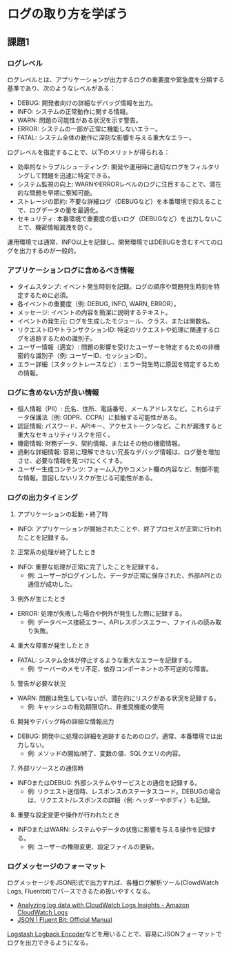 # ログの取り方を学ぼう
## 課題1
### ログレベル
ログレベルとは、アプリケーションが出力するログの重要度や緊急度を分類する基準であり、次のようなレベルがある：  

- DEBUG: 開発者向けの詳細なデバッグ情報を出力。  
- INFO: システムの正常動作に関する情報。  
- WARN: 問題の可能性がある状況を示す警告。  
- ERROR: システムの一部が正常に機能しないエラー。  
- FATAL: システム全体の動作に深刻な影響を与える重大なエラー。  

ログレベルを指定することで、以下のメリットが得られる：  

- 効率的なトラブルシューティング: 開発や運用時に適切なログをフィルタリングして問題を迅速に特定できる。  
- システム監視の向上: WARNやERRORレベルのログに注目することで、潜在的な問題を早期に察知可能。  
- ストレージの節約: 不要な詳細ログ（DEBUGなど）を本番環境で抑えることで、ログデータの量を最適化。  
- セキュリティ: 本番環境で重要度の低いログ（DEBUGなど）を出力しないことで、機密情報漏洩を防ぐ。  

運用環境では通常、INFO以上を記録し、開発環境ではDEBUGを含むすべてのログを出力するのが一般的。

### アプリケーションログに含めるべき情報  
- タイムスタンプ: イベント発生時刻を記録。ログの順序や問題発生時刻を特定するために必須。  
- 各イベントの重要度（例: DEBUG, INFO, WARN, ERROR）。  
- メッセージ: イベントの内容を簡潔に説明するテキスト。  
- イベントの発生元: ログを生成したモジュール、クラス、または関数名。  
- リクエストIDやトランザクションID: 特定のリクエストや処理に関連するログを追跡するための識別子。  
- ユーザー情報（適宜）: 問題の影響を受けたユーザーを特定するための非機密的な識別子（例: ユーザーID、セッションID）。  
- エラー詳細（スタックトレースなど）: エラー発生時に原因を特定するための情報。 

### ログに含めない方が良い情報  
- 個人情報（PII）: 氏名、住所、電話番号、メールアドレスなど。これらはデータ保護法（例: GDPR、CCPA）に抵触する可能性がある。  
- 認証情報: パスワード、APIキー、アクセストークンなど。これが漏洩すると重大なセキュリティリスクを招く。  
- 機密情報: 財務データ、契約情報、またはその他の機密情報。  
- 過剰な詳細情報: 容易に理解できない冗長なデバッグ情報は、ログ量を増加させ、必要な情報を見つけにくくする。  
- ユーザー生成コンテンツ: フォーム入力やコメント欄の内容など、制御不能な情報。意図しないリスクが生じる可能性がある。  

### ログの出力タイミング

1. アプリケーションの起動・終了時  
- INFO: アプリケーションが開始されたことや、終了プロセスが正常に行われたことを記録する。  

2. 正常系の処理が終了したとき  
- INFO: 重要な処理が正常に完了したことを記録する。  
  - 例: ユーザーがログインした、データが正常に保存された、外部APIとの通信が成功した。

3. 例外が生じたとき  
- ERROR: 処理が失敗した場合や例外が発生した際に記録する。  
  - 例: データベース接続エラー、APIレスポンスエラー、ファイルの読み取り失敗。  

4. 重大な障害が発生したとき  
- FATAL: システム全体が停止するような重大なエラーを記録する。
  - 例: サーバーのメモリ不足、依存コンポーネントの不可逆的な障害。  

5. 警告が必要な状況
- WARN: 問題は発生していないが、潜在的にリスクがある状況を記録する。  
  - 例: キャッシュの有効期限切れ、非推奨機能の使用

6. 開発やデバッグ時の詳細な情報出力  
- DEBUG: 開発中に処理の詳細を追跡するためのログ。通常、本番環境では出力しない。  
  - 例: メソッドの開始/終了、変数の値、SQLクエリの内容。  

7. 外部リソースとの通信時  
- INFOまたはDEBUG: 外部システムやサービスとの通信を記録する。  
  - 例: リクエスト送信時、レスポンスのステータスコード。DEBUGの場合は、リクエスト/レスポンスの詳細（例: ヘッダーやボディ）も記録。

8. 重要な設定変更や操作が行われたとき  
- INFOまたはWARN: システムやデータの状態に影響を与える操作を記録する。  
  - 例: ユーザーの権限変更、設定ファイルの更新。  

### ログメッセージのフォーマット
ログメッセージをJSON形式で出力すれば、各種ログ解析ツール(ClowdWatch Logs, Fluentbit)でパースできるため扱いやすくなる。

- [Analyzing log data with CloudWatch Logs Insights - Amazon CloudWatch Logs](https://docs.aws.amazon.com/AmazonCloudWatch/latest/logs/AnalyzingLogData.html)
- [JSON | Fluent Bit: Official Manual](https://docs.fluentbit.io/manual/pipeline/parsers/json)

[Logstash Logback Encoder](https://mvnrepository.com/artifact/net.logstash.logback/logstash-logback-encoder)などを用いることで、容易にJSONフォーマットでログを出力できるようになる。
